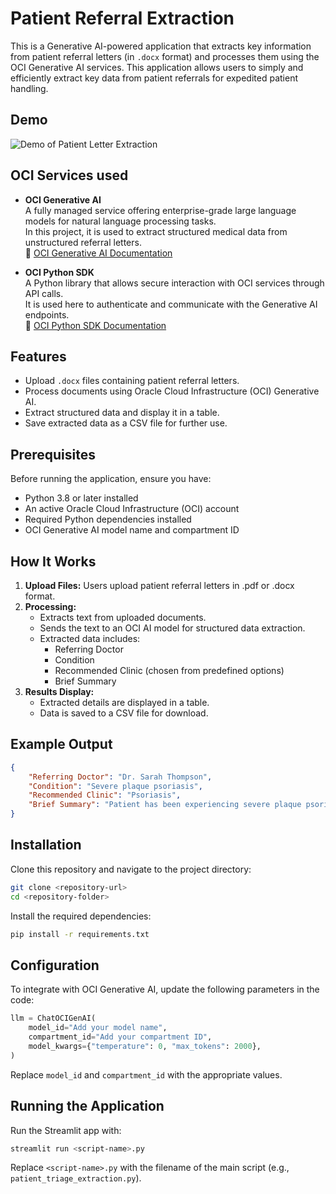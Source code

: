 # Patient Referral  Extraction

This is a Generative AI-powered application that extracts key information from patient referral letters (in `.docx` format) and processes them using the OCI Generative AI services. This application allows users to simply and efficiently extract key data from patient referrals for expedited patient handling.

## Demo
![Demo of Patient Letter Extraction](patient_letter_demo.gif)

## OCI Services used
- **OCI Generative AI**  
  A fully managed service offering enterprise-grade large language models for natural language processing tasks.  
  In this project, it is used to extract structured medical data from unstructured referral letters.  
  📘 [OCI Generative AI Documentation](https://www.oracle.com/artificial-intelligence/generative-ai/generative-ai-service/)

- **OCI Python SDK**  
  A Python library that allows secure interaction with OCI services through API calls.  
  It is used here to authenticate and communicate with the Generative AI endpoints.  
  📘 [OCI Python SDK Documentation](https://docs.oracle.com/en-us/iaas/tools/python/latest/)

## Features
- Upload `.docx` files containing patient referral letters.
- Process documents using Oracle Cloud Infrastructure (OCI) Generative AI.
- Extract structured data and display it in a table.
- Save extracted data as a CSV file for further use.

## Prerequisites
Before running the application, ensure you have:
- Python 3.8 or later installed
- An active Oracle Cloud Infrastructure (OCI) account
- Required Python dependencies installed
- OCI Generative AI model name and compartment ID

## How It Works
1. **Upload Files:** Users upload patient referral letters in .pdf or .docx format.
2. **Processing:**
   - Extracts text from uploaded documents.
   - Sends the text to an OCI AI model for structured data extraction.
   - Extracted data includes:
     - Referring Doctor
     - Condition
     - Recommended Clinic (chosen from predefined options)
     - Brief Summary
3. **Results Display:**
   - Extracted details are displayed in a table.
   - Data is saved to a CSV file for download.

## Example Output
```json
{
    "Referring Doctor": "Dr. Sarah Thompson",
    "Condition": "Severe plaque psoriasis",
    "Recommended Clinic": "Psoriasis",
    "Brief Summary": "Patient has been experiencing severe plaque psoriasis unresponsive to topical treatments. Referral requested for specialist evaluation and potential systemic therapy."
}
```

## Installation
Clone this repository and navigate to the project directory:
```bash
git clone <repository-url>
cd <repository-folder>
```

Install the required dependencies:
```bash
pip install -r requirements.txt
```

## Configuration
To integrate with OCI Generative AI, update the following parameters in the code:
```python
llm = ChatOCIGenAI(
    model_id="Add your model name",
    compartment_id="Add your compartment ID",
    model_kwargs={"temperature": 0, "max_tokens": 2000},
)
```
Replace `model_id` and `compartment_id` with the appropriate values.

## Running the Application
Run the Streamlit app with:
```bash
streamlit run <script-name>.py
```

Replace `<script-name>.py` with the filename of the main script (e.g., `patient_triage_extraction.py`).



